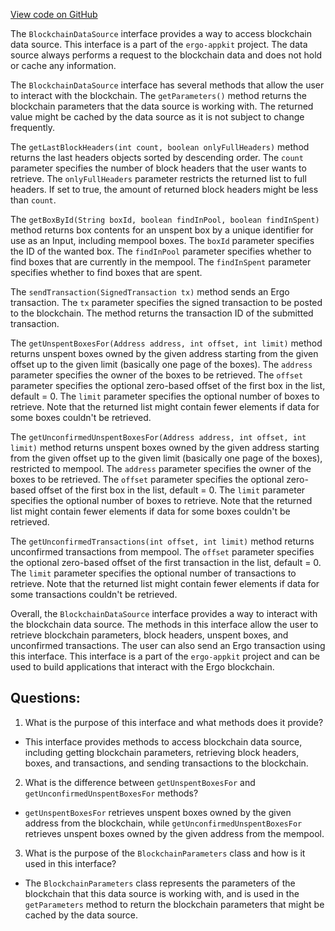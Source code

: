 [View code on GitHub](https://github.com/ergoplatform/ergo-appkit/lib-api/src/main/java/org/ergoplatform/appkit/BlockchainDataSource.java)

The `BlockchainDataSource` interface provides a way to access blockchain data source. This interface is a part of the `ergo-appkit` project. The data source always performs a request to the blockchain data and does not hold or cache any information. 

The `BlockchainDataSource` interface has several methods that allow the user to interact with the blockchain. The `getParameters()` method returns the blockchain parameters that the data source is working with. The returned value might be cached by the data source as it is not subject to change frequently.

The `getLastBlockHeaders(int count, boolean onlyFullHeaders)` method returns the last headers objects sorted by descending order. The `count` parameter specifies the number of block headers that the user wants to retrieve. The `onlyFullHeaders` parameter restricts the returned list to full headers. If set to true, the amount of returned block headers might be less than `count`.

The `getBoxById(String boxId, boolean findInPool, boolean findInSpent)` method returns box contents for an unspent box by a unique identifier for use as an Input, including mempool boxes. The `boxId` parameter specifies the ID of the wanted box. The `findInPool` parameter specifies whether to find boxes that are currently in the mempool. The `findInSpent` parameter specifies whether to find boxes that are spent.

The `sendTransaction(SignedTransaction tx)` method sends an Ergo transaction. The `tx` parameter specifies the signed transaction to be posted to the blockchain. The method returns the transaction ID of the submitted transaction.

The `getUnspentBoxesFor(Address address, int offset, int limit)` method returns unspent boxes owned by the given address starting from the given offset up to the given limit (basically one page of the boxes). The `address` parameter specifies the owner of the boxes to be retrieved. The `offset` parameter specifies the optional zero-based offset of the first box in the list, default = 0. The `limit` parameter specifies the optional number of boxes to retrieve. Note that the returned list might contain fewer elements if data for some boxes couldn't be retrieved.

The `getUnconfirmedUnspentBoxesFor(Address address, int offset, int limit)` method returns unspent boxes owned by the given address starting from the given offset up to the given limit (basically one page of the boxes), restricted to mempool. The `address` parameter specifies the owner of the boxes to be retrieved. The `offset` parameter specifies the optional zero-based offset of the first box in the list, default = 0. The `limit` parameter specifies the optional number of boxes to retrieve. Note that the returned list might contain fewer elements if data for some boxes couldn't be retrieved.

The `getUnconfirmedTransactions(int offset, int limit)` method returns unconfirmed transactions from mempool. The `offset` parameter specifies the optional zero-based offset of the first transaction in the list, default = 0. The `limit` parameter specifies the optional number of transactions to retrieve. Note that the returned list might contain fewer elements if data for some transactions couldn't be retrieved.

Overall, the `BlockchainDataSource` interface provides a way to interact with the blockchain data source. The methods in this interface allow the user to retrieve blockchain parameters, block headers, unspent boxes, and unconfirmed transactions. The user can also send an Ergo transaction using this interface. This interface is a part of the `ergo-appkit` project and can be used to build applications that interact with the Ergo blockchain.
## Questions: 
 1. What is the purpose of this interface and what methods does it provide?
- This interface provides methods to access blockchain data source, including getting blockchain parameters, retrieving block headers, boxes, and transactions, and sending transactions to the blockchain.

2. What is the difference between `getUnspentBoxesFor` and `getUnconfirmedUnspentBoxesFor` methods?
- `getUnspentBoxesFor` retrieves unspent boxes owned by the given address from the blockchain, while `getUnconfirmedUnspentBoxesFor` retrieves unspent boxes owned by the given address from the mempool.

3. What is the purpose of the `BlockchainParameters` class and how is it used in this interface?
- The `BlockchainParameters` class represents the parameters of the blockchain that this data source is working with, and is used in the `getParameters` method to return the blockchain parameters that might be cached by the data source.